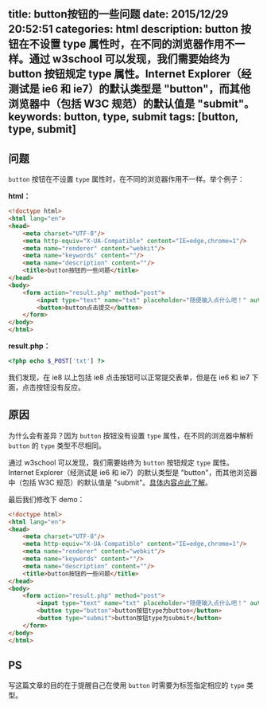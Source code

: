 title: button按钮的一些问题
date: 2015/12/29 20:52:51
categories: html
description: button 按钮在不设置 type 属性时，在不同的浏览器作用不一样。通过 w3school 可以发现，我们需要始终为 button 按钮规定 type 属性。Internet Explorer（经测试是 ie6 和 ie7）的默认类型是 "button"，而其他浏览器中（包括 W3C 规范）的默认值是 "submit"。
keywords: button, type, submit
tags: [button, type, submit]
---

## 问题 ##

`button` 按钮在不设置 `type` 属性时，在不同的浏览器作用不一样。举个例子：

**html：**

``` html
<!doctype html>
<html lang="en">
<head>
    <meta charset="UTF-8"/>
    <meta http-equiv="X-UA-Compatible" content="IE=edge,chrome=1"/>
    <meta name="renderer" content="webkit"/>
    <meta name="keywords" content=""/>
    <meta name="description" content=""/>
    <title>button按钮的一些问题</title>
</head>
<body>
    <form action="result.php" method="post">
        <input type="text" name="txt" placeholder="随便输入点什么吧！" autocomplete="off"/>
        <button>button点击提交</button>
    </form>
</body>
</html>
```

**result.php：**

``` php
<?php echo $_POST['txt'] ?>
```

我们发现，在 ie8 以上包括 ie8 点击按钮可以正常提交表单，但是在 ie6 和 ie7 下面，点击按钮没有反应。

## 原因 ##

为什么会有差异？因为 `button` 按钮没有设置 `type` 属性，在不同的浏览器中解析 `button` 的 `type` 类型不尽相同。

通过 w3school 可以发现，我们需要始终为 `button` 按钮规定 `type` 属性。Internet Explorer（经测试是 ie6 和 ie7）的默认类型是 "button"，而其他浏览器中（包括 W3C 规范）的默认值是 "submit"。[具体内容点此了解](http://www.w3school.com.cn/tags/att_button_type.asp)。

最后我们修改下 demo：

``` html
<!doctype html>
<html lang="en">
<head>
    <meta charset="UTF-8"/>
    <meta http-equiv="X-UA-Compatible" content="IE=edge,chrome=1"/>
    <meta name="renderer" content="webkit"/>
    <meta name="keywords" content=""/>
    <meta name="description" content=""/>
    <title>button按钮的一些问题</title>
</head>
<body>
    <form action="result.php" method="post">
        <input type="text" name="txt" placeholder="随便输入点什么吧！" autocomplete="off"/>
        <button type="button">button按钮type为button</button>
        <button type="submit">button按钮type为submit</button>
    </form>
</body>
</html>
```

## PS ##

写这篇文章的目的在于提醒自己在使用 `button` 时需要为标签指定相应的 `type` 类型。